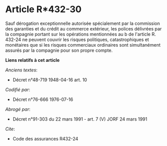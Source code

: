 # Article R*432-30

Sauf dérogation exceptionnelle autorisée spécialement par la commission des garanties et du crédit au commerce extérieur, les
polices délivrées par la compagnie portant sur les opérations mentionnées au b de l'article R. 432-24 ne peuvent couvrir les
risques politiques, catastrophiques et monétaires que si les risques commerciaux ordinaires sont simultanément assurés par la
compagnie pour son propre compte.

**Liens relatifs à cet article**

_Anciens textes_:

  - Décret n°48-719 1948-04-16 art. 10

_Codifié par_:

  - Décret n°76-666 1976-07-16

_Abrogé par_:

  - Décret n°91-303 du 22 mars 1991 - art. 7 (V) JORF 24 mars 1991

_Cite_:

  - Code des assurances R432-24
